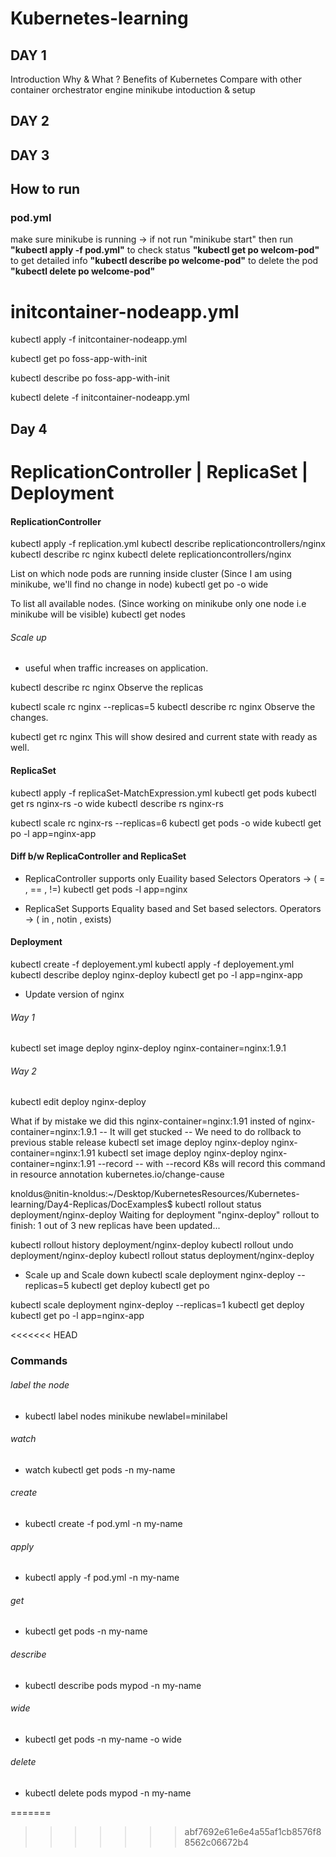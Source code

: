 # Kubernetes-learning

## DAY 1
Introduction
Why & What ?
Benefits of Kubernetes
Compare with other container orchestrator engine
minikube intoduction & setup

## DAY 2

## DAY 3

## How to run

### pod.yml
make sure minikube is running -> if not run "minikube start"
then run **"kubectl apply -f pod.yml"**
to check status **"kubectl get po welcom-pod"**
to get detailed info **"kubectl describe po welcome-pod"**
to delete the pod **"kubectl delete po welcome-pod"**

# initcontainer-nodeapp.yml
kubectl apply -f initcontainer-nodeapp.yml

kubectl get po foss-app-with-init

kubectl describe po foss-app-with-init

kubectl delete -f initcontainer-nodeapp.yml

## Day 4

# ReplicationController | ReplicaSet | Deployment

#### ReplicationController
 kubectl apply -f replication.yml 
 kubectl describe replicationcontrollers/nginx
 kubectl describe rc nginx
 kubectl delete replicationcontrollers/nginx

 List on which node pods are running inside cluster (Since I am using minikube, we'll find no change in node)
 kubectl get po -o wide

 To list all available nodes. (Since working on minikube only one node i.e minikube will be visible)
 kubectl get nodes


###### Scale up
* useful when traffic increases on application.

kubectl describe rc nginx
Observe the replicas

kubectl scale rc nginx --replicas=5
kubectl describe rc nginx
Observe the changes.

kubectl get rc nginx
This will show desired and current state with ready as well.

#### ReplicaSet
<!-- When to use ReplicaSet?
It is recommend to use Deployments instead of directly using ReplicaSets, unless you require custom update orchestration or don't require updates at all. -->

kubectl apply -f replicaSet-MatchExpression.yml 
kubectl get pods
kubectl get rs nginx-rs -o wide
kubectl describe rs nginx-rs

kubectl scale rc nginx-rs --replicas=6
kubectl get pods -o wide
kubectl get po -l app=nginx-app

#### Diff b/w ReplicaController and ReplicaSet
* ReplicaController
supports only Euaility based Selectors
Operators -> ( = , == , !=)
kubectl get pods -l app=nginx 

* ReplicaSet
Supports Equality based and Set based selectors.
Operators -> ( in , notin , exists)


#### Deployment
kubectl create -f deployement.yml 
kubectl apply -f deployement.yml 
kubectl describe deploy nginx-deploy
kubectl get po -l app=nginx-app

* Update version of nginx
###### Way 1
kubectl set image deploy nginx-deploy nginx-container=nginx:1.9.1

###### Way 2
kubectl edit deploy nginx-deploy

What if by mistake we did this nginx-container=nginx:1.91 insted of nginx-container=nginx:1.9.1
-- It will get stucked
-- We need to do rollback to previous stable release
kubectl set image deploy nginx-deploy nginx-container=nginx:1.91
kubectl set image deploy nginx-deploy nginx-container=nginx:1.91 --record
-- with --record K8s will record this command in resource annotation kubernetes.io/change-cause

knoldus@nitin-knoldus:~/Desktop/KubernetesResources/Kubernetes-learning/Day4-Replicas/DocExamples$ kubectl rollout status deployment/nginx-deploy
Waiting for deployment "nginx-deploy" rollout to finish: 1 out of 3 new replicas have been updated...

kubectl rollout history deployment/nginx-deploy
kubectl rollout undo deployment/nginx-deploy
kubectl rollout status deployment/nginx-deploy

* Scale up and Scale down
kubectl scale deployment nginx-deploy --replicas=5
kubectl get deploy
kubectl get po

kubectl scale deployment nginx-deploy --replicas=1
kubectl get deploy
kubectl get po -l app=nginx-app

<<<<<<< HEAD

### Commands

###### label the node
* kubectl label nodes minikube newlabel=minilabel

###### watch
* watch kubectl get pods -n my-name

###### create
* kubectl create -f pod.yml -n my-name

###### apply
* kubectl apply -f pod.yml -n my-name

###### get
* kubectl get pods -n my-name

###### describe
* kubectl describe pods mypod -n my-name

###### wide 
* kubectl get pods -n my-name -o wide

###### delete
* kubectl delete pods mypod -n my-name




=======
>>>>>>> abf7692e61e6e4a55af1cb8576f88562c06672b4
